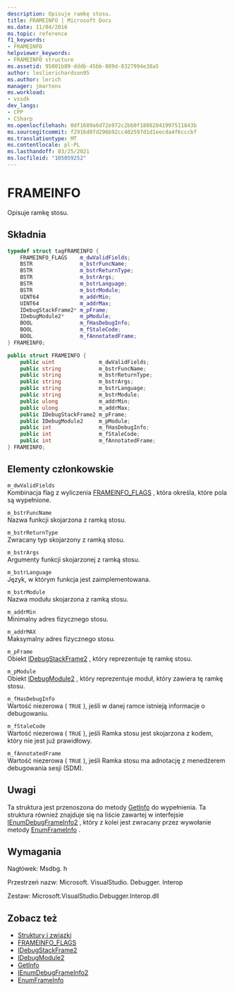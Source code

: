 ```yaml
---
description: Opisuje ramkę stosu.
title: FRAMEINFO | Microsoft Docs
ms.date: 11/04/2016
ms.topic: reference
f1_keywords:
- FRAMEINFO
helpviewer_keywords:
- FRAMEINFO structure
ms.assetid: 95001b89-dddb-45bb-889d-8327994e38a5
author: leslierichardson95
ms.author: lerich
manager: jmartens
ms.workload:
- vssdk
dev_langs:
- CPP
- CSharp
ms.openlocfilehash: 0df1689a6d72e972c2bb0f18082041997511843b
ms.sourcegitcommit: f2916d8fd296b92cc402597d1d1eecda4f6cccbf
ms.translationtype: MT
ms.contentlocale: pl-PL
ms.lasthandoff: 03/25/2021
ms.locfileid: "105059252"
---
```

# <a name="frameinfo"></a>FRAMEINFO
Opisuje ramkę stosu.

## <a name="syntax"></a>Składnia

```cpp
typedef struct tagFRAMEINFO {
    FRAMEINFO_FLAGS    m_dwValidFields;
    BSTR               m_bstrFuncName;
    BSTR               m_bstrReturnType;
    BSTR               m_bstrArgs;
    BSTR               m_bstrLanguage;
    BSTR               m_bstrModule;
    UINT64             m_addrMin;
    UINT64             m_addrMax;
    IDebugStackFrame2* m_pFrame;
    IDebugModule2*     m_pModule;
    BOOL               m_fHasDebugInfo;
    BOOL               m_fStaleCode;
    BOOL               m_fAnnotatedFrame;
} FRAMEINFO;
```

```csharp
public struct FRAMEINFO {
    public uint              m_dwValidFields;
    public string            m_bstrFuncName;
    public string            m_bstrReturnType;
    public string            m_bstrArgs;
    public string            m_bstrLanguage;
    public string            m_bstrModule;
    public ulong             m_addrMin;
    public ulong             m_addrMax;
    public IDebugStackFrame2 m_pFrame;
    public IDebugModule2     m_pModule;
    public int               m_fHasDebugInfo;
    public int               m_fStaleCode;
    public int               m_fAnnotatedFrame;
} FRAMEINFO;
```

## <a name="members"></a>Elementy członkowskie
`m_dwValidFields`\
Kombinacja flag z wyliczenia [FRAMEINFO_FLAGS](../../../extensibility/debugger/reference/frameinfo-flags.md) , która określa, które pola są wypełnione.

`m_bstrFuncName`\
Nazwa funkcji skojarzona z ramką stosu.

`m_bstrReturnType`\
Zwracany typ skojarzony z ramką stosu.

`m_bstrArgs`\
Argumenty funkcji skojarzonej z ramką stosu.

`m_bstrLanguage`\
Język, w którym funkcja jest zaimplementowana.

`m_bstrModule`\
Nazwa modułu skojarzona z ramką stosu.

`m_addrMin`\
Minimalny adres fizycznego stosu.

`m_addrMAX`\
Maksymalny adres fizycznego stosu.

`m_pFrame`\
Obiekt [IDebugStackFrame2](../../../extensibility/debugger/reference/idebugstackframe2.md) , który reprezentuje tę ramkę stosu.

`m_pModule`\
Obiekt [IDebugModule2](../../../extensibility/debugger/reference/idebugmodule2.md) , który reprezentuje moduł, który zawiera tę ramkę stosu.

`m_fHasDebugInfo`\
Wartość niezerowa ( `TRUE` ), jeśli w danej ramce istnieją informacje o debugowaniu.

`m_fStaleCode`\
Wartość niezerowa ( `TRUE` ), jeśli Ramka stosu jest skojarzona z kodem, który nie jest już prawidłowy.

`m_fAnnotatedFrame`\
Wartość niezerowa ( `TRUE` ), jeśli Ramka stosu ma adnotację z menedżerem debugowania sesji (SDM).

## <a name="remarks"></a>Uwagi
Ta struktura jest przenoszona do metody [GetInfo](../../../extensibility/debugger/reference/idebugstackframe2-getinfo.md) do wypełnienia. Ta struktura również znajduje się na liście zawartej w interfejsie [IEnumDebugFrameInfo2](../../../extensibility/debugger/reference/ienumdebugframeinfo2.md) , który z kolei jest zwracany przez wywołanie metody [EnumFrameInfo](../../../extensibility/debugger/reference/idebugthread2-enumframeinfo.md) .

## <a name="requirements"></a>Wymagania
Nagłówek: Msdbg. h

Przestrzeń nazw: Microsoft. VisualStudio. Debugger. Interop

Zestaw: Microsoft.VisualStudio.Debugger.Interop.dll

## <a name="see-also"></a>Zobacz też
- [Struktury i związki](../../../extensibility/debugger/reference/structures-and-unions.md)
- [FRAMEINFO_FLAGS](../../../extensibility/debugger/reference/frameinfo-flags.md)
- [IDebugStackFrame2](../../../extensibility/debugger/reference/idebugstackframe2.md)
- [IDebugModule2](../../../extensibility/debugger/reference/idebugmodule2.md)
- [GetInfo](../../../extensibility/debugger/reference/idebugstackframe2-getinfo.md)
- [IEnumDebugFrameInfo2](../../../extensibility/debugger/reference/ienumdebugframeinfo2.md)
- [EnumFrameInfo](../../../extensibility/debugger/reference/idebugthread2-enumframeinfo.md)
